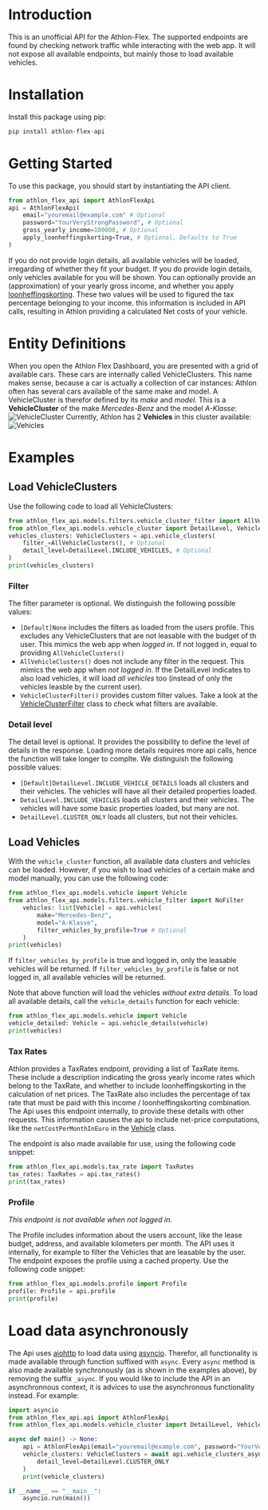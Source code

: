 # Introduction

This is an unofficial API for the Athlon-Flex. The supported endpoints are found by checking network traffic while interacting with the web app. It will not expose all available endpoints, but mainly those to load available vehicles.

# Installation
Install this package using pip:
```python
pip install athlon-flex-api
```

# Getting Started
To use this package, you should start by instantiating the API client. 
```python
from athlon_flex_api import AthlonFlexApi
api = AthlonFlexApi(
    email="youremail@example.com" # Optional
    password="YourVeryStrongPassword", # Optional
    gross_yearly_income=100000, # Optional
    apply_loonheffingskorting=True, # Optional, Defaults to True
)
```
If you do not provide login details, all available vehicles will be loaded, irregarding of whether they fit your budget. If you do provide login details, only vehicles available for you will be shown. You can optionally provide an (approximation) of your yearly gross income, and whether you apply [loonheffingskorting](https://www.belastingdienst.nl/wps/wcm/connect/nl/jongeren/content/hoe-werkt-loonheffingskorting). These two values will be used to figured the tax percentage belonging to your income. this information is included in API calls, resulting in Athlon providing a calculated Net costs of your vehicle.

# Entity Definitions
When you open the Athlon Flex Dashboard, you are presented with a grid of available cars. These cars are internally called VehicleClusters. This name makes sense, because a car is actually a collection of car instances: Athlon often has several cars available of the same make and model. A VehicleCluster is therefor defined by its _make_ and _model_.
This is a **VehicleCluster** of the make _Mercedes-Benz_ and the model _A-Klasse_:
![VehicleCluster](./assets/showroom.png)
Currently, Athlon has 2 **Vehicles** in this cluster available:
![Vehicles](./assets/vehicles.png)

# Examples
## Load VehicleClusters
Use the following code to load all VehicleClusters:
```python
from athlon_flex_api.models.filters.vehicle_cluster_filter import AllVehicleClusters
from athlon_flex_api.models.vehicle_cluster import DetailLevel, VehicleClusters
vehicles_clusters: VehicleClusters = api.vehicle_clusters(
    filter_=AllVehicleClusters(), # Optional
    detail_level=DetailLevel.INCLUDE_VEHICLES, # Optional
)
print(vehicles_clusters)
```
### Filter
The filter parameter is optional. We distinguish the following possible values:
- `[Default]None` includes the filters as loaded from the users profile. This excludes any VehicleClusters that are not leasable with the budget of th user. This mimics the web app when _logged in_. If not logged in, equal to providing `AllVehicleClusters()`
- `AllVehicleClusters()` does not include any filter in the request. This mimics the web app when _not logged in_. If the DetailLevel indicates to also load vehicles, it will load _all vehicles_ too (instead of only the vehicles leasble by the current user).
- `VehicleClusterFilter()` provides custom filter values. Take a look at the [VehicleClusterFilter](../src/athlon_flex_api/models/filters/vehicle_cluster_filter.py) class to check what filters are available.

### Detail level
The detail level is optional. It provides the possibility to define the level of details in the response. Loading more details requires more api calls, hence the function will take longer to complte. We distinguish the following possible values:
- `[Default]DetailLevel.INCLUDE_VEHICLE_DETAILS` loads all clusters and their vehicles. The vehicles will have all their detailed properties loaded.
- `DetailLevel.INCLUDE_VEHICLES` loads all clusters and their vehicles. The vehicles will have some basic properties loaded, but many are not.
- `DetailLevel.CLUSTER_ONLY` loads all clusters, but not their vehicles.

## Load Vehicles
With the `vehicle_cluster` function, all available data clusters and vehicles can be loaded. However, if you wish to load vehicles of a certain make and model manually, you can use the following code:
```python
from athlon_flex_api.models.vehicle import Vehicle
from athlon_flex_api.models.filters.vehicle_filter import NoFilter
    vehicles: list[Vehicle] = api.vehicles(
        make="Mercedes-Benz",
        model="A-Klasse",
        filter_vehicles_by_profile=True # Optional
    )
print(vehicles)
```
If `filter_vehicles_by_profile` is true and logged in, only the leasable vehicles will be returned. If `filter_vehicles_by_profile` is false or not logged in, all available vehicles will be returned. 

Note that above function will load the vehicles _without extra details_. To load all available details, call the `vehicle_details` function for each vehicle:
```python
from athlon_flex_api.models.vehicle import Vehicle
vehicle_detailed: Vehicle = api.vehicle_details(vehicle)
print(vehicles)
```

### Tax Rates
Athlon provides a TaxRates endpoint, providing a list of TaxRate items. These include a description indicating the gross yearly income rates which belong to the TaxRate, and whether to include loonheffingskorting in the calculation of net prices. The TaxRate also includes the percentage of tax rate that must be paid with this income / loonheffingskorting combination. The Api uses this endpoint internally, to provide these details with other requests. This information causes the api to include net-price computations, like the `netCostPerMonthInEuro` in the [Vehicle](../src/athlon_flex_api/models/vehicle.py) class. 

The endpoint is also made available for use, using the following code snippet:
```python
from athlon_flex_api.models.tax_rate import TaxRates
tax_rates: TaxRates = api.tax_rates()
print(tax_rates)
```
### Profile
_This endpoint is not available when not logged in._

The Profile includes information about the users account, like the lease budget, address, and available kilometers per month. The API uses it internally, for example to filter the Vehicles that are leasable by the user. The endpoint exposes the profile using a cached property. Use the following code snippet:
```python
from athlon_flex_api.models.profile import Profile
profile: Profile = api.profile
print(profile)
```

# Load data asynchronously
The Api uses [aiohttp](https://docs.aiohttp.org/en/stable/index.html) to load data using [asyncio](https://docs.python.org/3/library/asyncio.html). Therefor, all functionality is made available through function suffixed with `async`. Every `async` method is also made available synchronously (as is shown in the examples above), by removing the suffix `_async`. If you would like to include the API in an asynchronnous context, it is advices to use the asynchronous functionality instead. For example:
```python
import asyncio
from athlon_flex_api.api import AthlonFlexApi
from athlon_flex_api.models.vehicle_cluster import DetailLevel, VehicleClusters

async def main() -> None:
    api = AthlonFlexApi(email="youremail@example.com", password="YourVeryStrongPassword")
    vehicle_clusters: VehicleClusters = await api.vehicle_clusters_async(
        detail_level=DetailLevel.CLUSTER_ONLY
    )
    print(vehicle_clusters)

if __name__ == "__main__":
    asyncio.run(main())
```